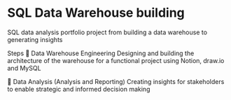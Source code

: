 # SQL Data Warehouse building
SQL data analysis portfolio project from building a data warehouse to generating insights

Steps
🥇 Data Warehouse Engineering
   Designing and building the architecture of the warehouse for a functional project using Notion, draw.io and MySQL

🥈 Data Analysis (Analysis and Reporting)
    Creating insights for stakeholders to enable strategic and informed decision making   
